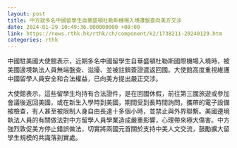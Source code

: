 ```yaml
---
layout: post
title: 中方就多名中國留學生自華盛頓杜勒斯機場入境遭盤查向美方交涉
date: 2024-01-29 10:49:36.000000000 +08:00
link: https://news.rthk.hk/rthk/ch/component/k2/1738211-20240129.htm
categories: rthk
---
```


中國駐美國大使館表示，近期多名中國留學生自華盛頓杜勒斯國際機場入境時，被美國邊境執法人員無端盤查、滋擾、並被註銷簽證遣返回國。大使館高度重視維護中國留學人員安全和合法權益，已向美方提出嚴正交涉。

大使館表示，這些留學生均持有合法證件，是在回國休假，前往第三國旅遊或參加會議後返回美國，或在新生入學時到美國，期間受到長時間詢問，攜帶的電子設備被檢查，有人甚至被限制人身自由長達十多個小時，並禁止與外界聯繫。美國邊境執法人員的有關做法對中方留學人員學業造成嚴重影響，心理帶來極大傷害。中方強烈敦促美方停止錯誤做法，切實將兩國元首關於支持中美人文交流，鼓勵擴大留學生規模的共識落到實處。
